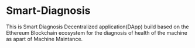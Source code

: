 # Smart-Diagnosis
This is Smart Diagnosis Decentralized application(DApp) build based on the Ethereum Blockchain ecosystem for the diagnosis of health of the machine as apart of Machine Maintance.  
